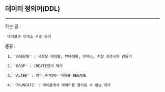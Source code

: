## 데이터 정의어(DDL)

---
하는 일 :

     테이블과 인덱스 구조 관리


종류 : 
  
     1. 'CREATE' : 새로운 테이블, 뷰테이블, 인덱스, 저장 프로시저 만들기

     2. 'DROP' : CREATE한거 제거

     3. 'ALTER' : 이미 존재하는 테이블 RENAME

     4. 'TRUNCATE' : 테이블에서 데이터를 돌이킬 수 없는 제거 
